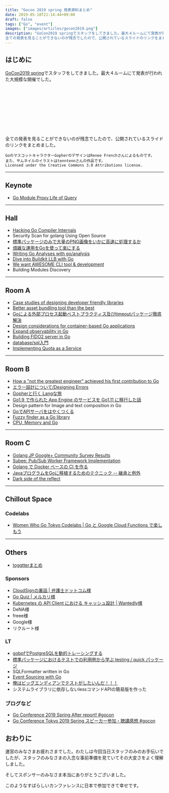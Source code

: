 ```yaml
---
title: "Gocon 2019 spring 発表資料まとめ"
date: 2019-05-18T21:14:44+09:00
draft: false
tags: ["Go", "event"]
images: ["images/articles/gocon2019.png"]
description: "GoCon2019 springでスタッフをしてきました。最大４ルームにて発表が行われた大規模な開催でした。
全ての発表を見ることができないのが残念でしたので、公開されているスライドのリンクをまとめました。"
---
```

## はじめに
[GoCon2019 spring](https://gocon.jp)でスタッフをしてきました。最大４ルームにて発表が行われた大規模な開催でした。

<div class="iframely-embed"><div class="iframely-responsive" style="height: 140px; padding-bottom: 0;"><a href="https://gocon.connpass.com/event/124530/" data-iframely-url="//cdn.iframe.ly/api/iframe?url=https%3A%2F%2Fgocon.connpass.com%2Fevent%2F124530%2F&key=2621d5600f6d423389afec325dbfc63d&iframe=card-small"></a></div></div><script async src="//cdn.iframe.ly/embed.js" charset="utf-8"></script>

全ての発表を見ることができないのが残念でしたので、公開されているスライドのリンクをまとめました。

```
GoのマスコットキャラクターGopherのデザインはRenee Frenchさんによるものです。
また、サムネイルのイラストはtenntennさんの作品です。
Licensed under the Creative Commons 3.0 Attributions license.
```

***

## Keynote
- [Go Module Proxy Life of Query](https://github.com/katiehockman/puppies/blob/master/presentation_slides.pdf)

***

## Hall
- [Hacking Go Compiler Internals](https://speakerdeck.com/moriyoshi/hacking-go-compiler-internals-2nd-season)
- Security Scan for golang Using Open Source
- [標準パッケージのみで大量のPNG画像をいかに高速に処理するか](https://go-talks.appspot.com/github.com/cia-rana/go-png-bench/doc/slide/gocon2019.slide#1)
- [煩雑な運用をGoを使って楽にする](https://speakerdeck.com/konboi/go-conference-2019-spring)
- [Writing Go Analyses with go/analysis](https://github.com/matloob/analysistalk/blob/master/presentations/tokyo.key)
- [Dive into Buildkit LLB with Go](https://speakerdeck.com/po3rin/dive-into-buildkit-llb-with-go)
- [We want AWESOME CLI tool & development](https://speakerdeck.com/micnncim/we-want-awesome-cli-tool-and-development)
- Building Modules Discovery

***

## Room A
- [Case studies of designing developer friendly libraries](https://speakerdeck.com/izumin5210/case-studies-of-designing-developer-friendly-libraries-number-gocon)
- [Better asset bundling tool than the best](https://docs.google.com/presentation/d/1_FfMqmcrfPGNTGeo6okTwC08742H19XVpnm9l98KvSc/edit#slide=id.g33148270ac_0_143)
- [Goによる外部プロセス起動ベストプラクティス及びtimeoutパッケージ徹底解決](http://songmu.github.io/slides/gocon2019-spring/#0)
- [Design considerations for container-based Go applications](https://speakerdeck.com/hgsgtk/design-considerations-for-container-based-go-application)
- [Expand observability in Go](https://docs.google.com/presentation/d/e/2PACX-1vRiua4UZzSEGuS-IIHLjwEA9VpQda8eo_z59AYSd5z8oFm7t5cjM6Jrxh3XqMLjQ6dM13WBtUd7IEH7/pub?slide=id.g405a9dc47b_0_0)
- [Building FIDO2 server in Go](https://speakerdeck.com/mururu/building-fido2-server-in-go)
- [database/sql入門](https://speakerdeck.com/budougumi0617/introduction-database-sql)
- [Implementing Quota as a Service](https://speakerdeck.com/nasa9084/implementing-quota-as-a-service)

***

## Room B
- [How a "not the greatest engineer" achieved his first contribution to Go](https://speakerdeck.com/yotak/how-a-not-the-greatest-engineer-became-a-go-contributor)
- [エラー設計について/Designing Errors](https://docs.google.com/presentation/d/1JIdZ4IVW2D3kEFUtWSvHNes3r3ykojGuUAQAnhmEVs0/edit)
- [Gopherと行く Langな旅](https://yooappn.github.io/talks/gocon-2019-spring/index.html#1)
- [Go1.9 で作られた App Engine のサービスを Go1.11 に移行した話](https://speakerdeck.com/emahiro/go-conference-2019-spring-go1-dot-9-to-go1-dot-11)
- Design pattern for Image and text composition in Go
- [GoでAPIサーバをはやくつくる](https://speakerdeck.com/juntaki/godeapisabawohayakutukuru)
- [Fuzzy finder as a Go library](https://speakerdeck.com/ktr_0731/fuzzy-finder-as-a-go-library)
- [CPU, Memory and Go](https://speakerdeck.com/sonatard/cpu-memory-and-go)

***

## Room C
- [Golang JP Google+ Community Survey Results](https://talks.godoc.org/github.com/qt-luigi/talks/2019/survey-results.slide#1)
- [Subee: Pub/Sub Worker Framework Implementation](https://speakerdeck.com/hlts2/sub-worker-framework-implementation)
- [Golang で Docker ベースの CI を作る](https://speakerdeck.com/duck8823/golangdedockerbesufalseciwozuo-ru)
- [JavaプログラムをGoに移植するためのテクニック -- 継承と例外](https://speakerdeck.com/makki_d/javapuroguramuwogoniyi-zhi-surutamefalsetekunituku-ji-cheng-toli-wai-fbed2363-bfcc-437e-afe9-c29adbbb18d7)
- [Dark side of the reflect](https://www.slideshare.net/sairoutine/dark-side-of-the-reflect-146395066)

***

## Chillout Space
### Codelabs
- [Women Who Go Tokyo Codelabs | Go と Google Cloud Functions で楽しもう](https://womenwhogotokyo.github.io/codelab/google-cloud-functions-go/#2)

***

## Others
- [toggtterまとめ](https://togetter.com/li/1356331)

### Sponsors
- [CloudSignの裏話 | 弁護士ドットコム様](https://speakerdeck.com/koichiwada/inside-story-of-cloudsign)
- [Go Quiz | メルカリ様](https://docs.google.com/presentation/d/1wp1odSpNmYmFkdYVk-Xn6M5ipbXcOi0cxMiI3ujKa6U/edit)
- [Kubernetes の API Client における キャッシュ設計 | Wantedly様](https://speakerdeck.com/unblee/cache-design-in-kubernetes-api-client)
- DeNA様
- freee様
- Google様
- リクルート様

### LT
- [gobpfでPostgreSQLを動的トレーシングする](https://docs.google.com/presentation/d/1yR6H2gJbUA0F7nQe6dZk9MJjEPIzmDlFk5_sVGS2wQw/edit#slide=id.p1)
- [標準パッケージにおけるテストでの利用例から学ぶ testing / quick パッケージ](https://speakerdeck.com/yusukehosonuma/golang-testing-quick)
- SQLFormatter written in Go
- [Event Sourcing with Go](https://docs.google.com/presentation/d/16s8bynqiupbB_n-KVjvA0Biy3mgatN3KSg4shyJ_C6A/edit)
- [俺はビッグエンディアンでテストがしたいんだ！！！](https://docs.google.com/presentation/d/1RWbGPNlMUlSW98pUVn5GNaWgoaON481mnGJft47pEKU/edit)
- システムライブラリに依存しないlessコマンドAPIの簡易版を作った

### ブログなど
- [Go Conference 2019 Spring After report! #gocon
](https://www.wantedly.com/companies/wantedly/post_articles/169350)
- [Go Conference Tokyo 2019 Spring スピーカー参加・聴講感想 #gocon](https://khigashigashi.hatenablog.com/entry/2019/05/18/162918)

## おわりに
運営のみなさまお疲れさまでした。わたしは今回当日スタッフのみのお手伝いでしたが、スタッフのみなさまの入念な事前準備を見ていてその大変さをよく理解しました。

そしてスポンサーのみなさま本当にありがとうございました。

このようなすばらしいカンファレンスに日本で参加できて幸せです。
